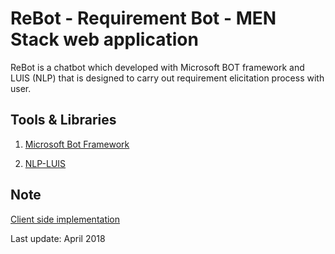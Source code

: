 # ReBot - Requirement Bot - MEN Stack web application

ReBot is a chatbot which developed with Microsoft BOT framework and LUIS (NLP) that is designed to carry out requirement elicitation process with user.

## Tools & Libraries

1. [Microsoft Bot Framework](https://dev.botframework.com/)

2. [NLP-LUIS](https://www.luis.ai/)

## Note

[Client side implementation](https://github.com/CheeKeatSong/Regen)

Last update: April 2018
